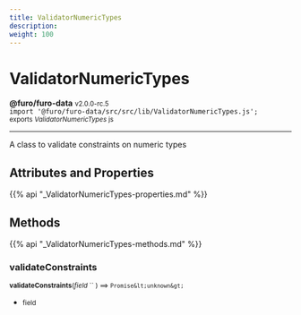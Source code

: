 ```yaml
---
title: ValidatorNumericTypes
description: 
weight: 100
---
```


# ValidatorNumericTypes

**@furo/furo-data** <small>v2.0.0-rc.5</small>
<br>`import '@furo/furo-data/src/src/lib/ValidatorNumericTypes.js';`<small>
<br>exports *ValidatorNumericTypes* js</small>


****

A class to validate constraints on numeric types

## Attributes and Properties
{{% api "_ValidatorNumericTypes-properties.md" %}}






## Methods
{{% api "_ValidatorNumericTypes-methods.md" %}}


### **validateConstraints**
<small>**validateConstraints**(*field* `` ) ⟹ `Promise&lt;unknown&gt;`</small>



- <small>field </small>
<br><br>
